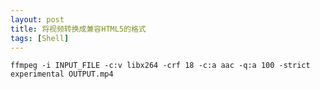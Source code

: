 ```yaml
---
layout: post
title: 将视频转换成兼容HTML5的格式
tags: [Shell]
---
```


	ffmpeg -i INPUT_FILE -c:v libx264 -crf 18 -c:a aac -q:a 100 -strict experimental OUTPUT.mp4

